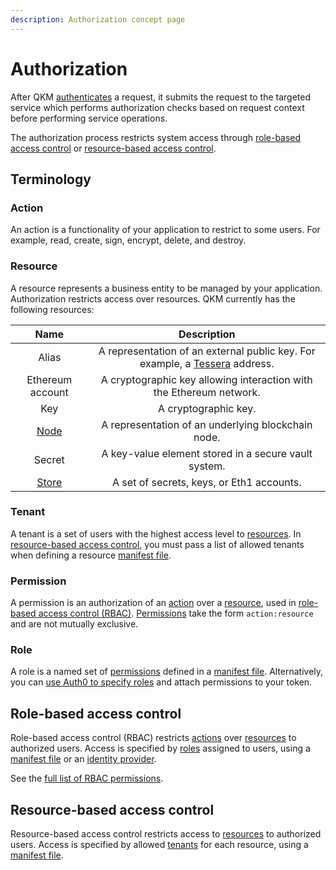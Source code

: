 ```yaml
---
description: Authorization concept page
---
```


# Authorization

After QKM [authenticates](Authentication.md) a request, it submits the request to the targeted service which performs
authorization checks based on request context before performing service operations.

The authorization process restricts system access through [role-based access control](#role-based-access-control)
or [resource-based access control](#resource-based-access-control).

## Terminology

### Action

An action is a functionality of your application to restrict to some users.
For example, read, create, sign, encrypt, delete, and destroy.

### Resource

A resource represents a business entity to be managed by your application.
Authorization restricts access over resources.
QKM currently has the following resources:

| Name               | Description                                                         |
| :----------------: | :-----------------------------------------------------------------: |
| Alias              | A representation of an external public key. For example, a [Tessera](https://docs.tessera.consensys.net/en/stable/) address. |
| Ethereum account   | A cryptographic key allowing interaction with the Ethereum network. |
| Key                | A cryptographic key.                                                |
| [Node](Nodes.md)   | A representation of an underlying blockchain node.                  |
| Secret             | A key-value element stored in a secure vault system.                |
| [Store](Stores.md) | A set of secrets, keys, or Eth1 accounts.                           |

### Tenant

A tenant is a set of users with the highest access level to [resources](#resource).
In [resource-based access control](#resource-based-access-control), you must pass a list of allowed tenants when defining a
resource [manifest file](../HowTo/Use-Manifest-File/Overview.md).

### Permission

A permission is an authorization of an [action](#action) over a [resource](#resource), used in
[role-based access control (RBAC)](#role-based-access-control).
[Permissions](../Reference/RBAC-Permissions.md) take the form `action:resource` and are not mutually exclusive.

### Role

A role is a named set of [permissions](#permission) defined in a [manifest file](../HowTo/Use-Manifest-File/Role.md).
Alternatively, you can [use Auth0 to specify roles](https://auth0.com/docs/authorization/rbac/roles/create-roles) and
attach permissions to your token.

## Role-based access control

Role-based access control (RBAC) restricts [actions](#action) over [resources](#resource) to authorized users.
Access is specified by [roles](#role) assigned to users, using a [manifest file](../HowTo/Use-Manifest-File/Role.md) or
an [identity provider](https://auth0.com/docs/authorization/rbac/roles/create-roles).

See the [full list of RBAC permissions](../Reference/RBAC-Permissions.md).

## Resource-based access control

Resource-based access control restricts access to [resources](#resource) to authorized users.
Access is specified by allowed [tenants](#tenant) for each resource, using a [manifest file](../HowTo/Use-Manifest-File/Overview.md).
